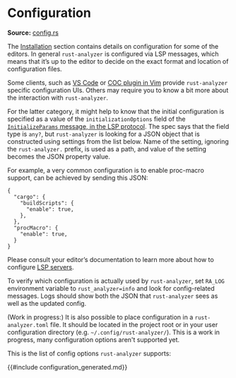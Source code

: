 # Configuration

**Source:**
[config.rs](https://github.com/rust-lang/rust-analyzer/blob/master/crates/rust-analyzer/src/config.rs)

The [Installation](./installation.md) section contains details on
configuration for some of the editors. In general `rust-analyzer` is
configured via LSP messages, which means that it’s up to the editor to
decide on the exact format and location of configuration files.

Some clients, such as [VS Code](./vs_code.md) or [COC plugin in
Vim](./other_editors.md#coc-rust-analyzer) provide `rust-analyzer` specific configuration
UIs. Others may require you to know a bit more about the interaction
with `rust-analyzer`.

For the latter category, it might help to know that the initial
configuration is specified as a value of the `initializationOptions`
field of the [`InitializeParams` message, in the LSP
protocol](https://microsoft.github.io/language-server-protocol/specifications/specification-current/#initialize).
The spec says that the field type is `any?`, but `rust-analyzer` is
looking for a JSON object that is constructed using settings from the
list below. Name of the setting, ignoring the `rust-analyzer.` prefix,
is used as a path, and value of the setting becomes the JSON property
value.

For example, a very common configuration is to enable proc-macro
support, can be achieved by sending this JSON:

    {
      "cargo": {
        "buildScripts": {
          "enable": true,
        },
      },
      "procMacro": {
        "enable": true,
      }
    }

Please consult your editor’s documentation to learn more about how to
configure [LSP
servers](https://microsoft.github.io/language-server-protocol/).

To verify which configuration is actually used by `rust-analyzer`, set
`RA_LOG` environment variable to `rust_analyzer=info` and look for
config-related messages. Logs should show both the JSON that
`rust-analyzer` sees as well as the updated config.

(Work in progress:) It is also possible to place configuration in a
`rust-analyzer.toml` file. It should be located in the project root or in your
user configuration directory (e.g. `~/.config/rust-analyzer/`). This is a work in
progress, many configuration options aren't supported yet.

This is the list of config options `rust-analyzer` supports:

{{#include configuration_generated.md}}
